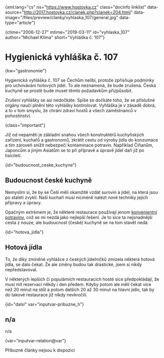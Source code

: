 
{xml:lang="cs" ns="https://www.hostovka.cz" class="docinfo linklist" data-source="http://2017.hostovka.cz/clanek.php?clanek=204.html" data-image="/files/preview/clanky/vyhlaska_107/general.jpg" data-type="article"}

{ctime="2006-12-27" mtime="2019-03-11" id="vyhlaska_107" author="Michael Klíma" short="Vyhláška č. 107"}

# Hygienická vyhláška č. 107

<!-- generated attribute kw by user_updatekw.sh on 2020-07-05, do not edit -->

{kw="gastronomie"}

Hygienická vyhláška č. 107 se Čechům nelíbí, protože zpřísňuje podmínky pro uchovávání hotových jídel. To ale neznamená, že bude zrušena. Česká kuchyně se prostě bude muset těmto požadavkům přizpůsobit.

Zrušení vyhlášky se asi nedočkáte. Spíše se dočkáte toho, že se příslušné orgány naučí plnění této vyhlášky kontrolovat. Vyhláška je v zásadě dobrá, a to v tom smyslu, že chrání zdraví hostů a všech zaměstnanců v pohostinství.

{class="important"}

Již od nepaměti je základní snahou všech konstruktérů kuchyňských zařízení, kuchařů a gastronomů, zkrátit cestu od výroby jídla do konzumace a tím zároveň snížit nebezpečí kontaminace potravin. Například Číňanům, Japoncům a jiným Asiatům se to při přípravě a úpravě jídel daří již po tisíciletí.

{id="budoucnost\_ceske\_kuchyne"}

## Budoucnost české kuchyně

Nemyslím si, že by se Češi měli okamžitě vzdát surovin a jídel, na která jsou po staletí zvyklí. Naši kuchaři musí nicméně nalézt nové techniky jejich přípravy a úpravy.

Opačným extrémem je, že některé restaurace používají jenom [konvenientní potraviny][1], což se mi nezdá jako nejlepší řešení. Je to sice ta nejsnadnější cesta z nouze, ale budoucnost (české) kuchyně se na tom stavět nedá.

{id="hotova_jidla"}

## Hotová jídla

To, že díky zmíněné vyhlášce z českých jídelníčků zmizela některá hotová jídla, se dalo čekat. Že ale změny budou tak drastické, jsem si nikdy nepředstavoval.

V některých lepších či populárních restauracích hosté sice předpokládají, že musí mít rezervaci někdy i den předem. Kdyby potom ale měli čekat více než 20 minut na stůl a potom dalších 20 až 30 minut na hlavní jídlo, tak by do takové restaurace již nikdy nevkročili.

{id="dalsi" var="inputvar-pribuzne_h"}

## n/a

n/a

{var="inputvar-relation@var"}

Příbuzné články nejsou k dispozici

 [1]: /convenience

